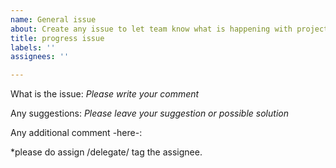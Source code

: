 ```yaml
---
name: General issue
about: Create any issue to let team know what is happening with project
title: progress issue
labels: ''
assignees: ''

---
```


What is the issue:
*Please write your comment*

Any suggestions:
*Please leave your suggestion or possible solution*

Any additional comment -here-:

*please do assign /delegate/ tag the assignee.
